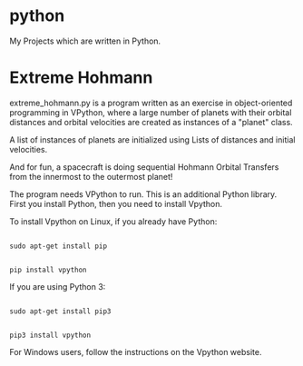 # python
My Projects which are written in Python.

<h1>Extreme Hohmann</h1>

extreme_hohmann.py is a program written as an exercise in object-oriented programming in VPython, where a large number of planets with their orbital distances and orbital velocities are created as instances of a "planet" class. 

A list of instances of planets are initialized using Lists of distances and initial velocities.

And for fun, a spacecraft is doing sequential Hohmann Orbital Transfers from the innermost to the outermost planet! 

The program needs VPython to run. This is an additional Python library. First you install Python, then you need to install Vpython.


To install Vpython on Linux, if you already have Python:

<code>
sudo apt-get install pip

pip install vpython
</code>

If you are using Python 3:

<code>
sudo apt-get install pip3

pip3 install vpython
</code>

For Windows users, follow the instructions on the Vpython website.



